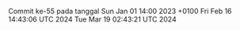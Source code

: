 Commit ke-55 pada tanggal Sun Jan 01 14:00 2023 +0100
Fri Feb 16 14:43:06 UTC 2024
Tue Mar 19 02:43:21 UTC 2024
